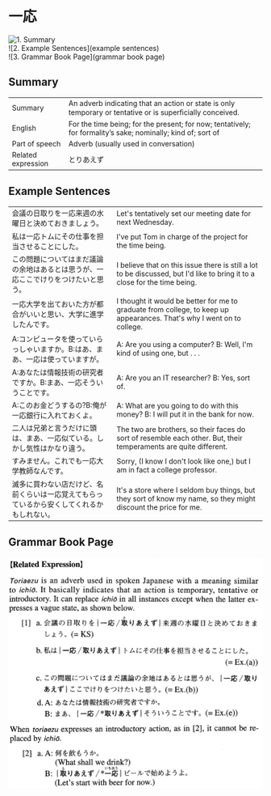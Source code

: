 # 一応

![1. Summary](summary)<br>
![2. Example Sentences](example sentences)<br>
![3. Grammar Book Page](grammar book page)<br>


## Summary

<table><tr>   <td>Summary</td>   <td>An adverb indicating that an action or state is only temporary or tentative or is superﬁcially conceived.</td></tr><tr>   <td>English</td>   <td>For the time being; for the present; for now; tentatively; for formality’s sake; nominally; kind of; sort of</td></tr><tr>   <td>Part of speech</td>   <td>Adverb (usually used in conversation)</td></tr><tr>   <td>Related expression</td>   <td>とりあえず</td></tr></table>

## Example Sentences

<table><tr>   <td>会議の日取りを一応来週の水曜日と決めておきましょう。</td>   <td>Let's tentatively set our meeting date for next Wednesday.</td></tr><tr>   <td>私は一応トムにその仕事を担当させることにした。</td>   <td>I've put Tom in charge of the project for the time being.</td></tr><tr>   <td>この問題についてはまだ議論の余地はあるとは思うが、一応ここでけりをつけたいと思う。</td>   <td>I believe that on this issue there is still a lot to be discussed, but I'd like to bring it to a close for the time being.</td></tr><tr>   <td>一応大学を出ておいた方が都合がいいと思い、大学に進学したんです。</td>   <td>I thought it would be better for me to graduate from college, to keep up appearances. That's why I went on to college.</td></tr><tr>   <td>A:コンピュータを使っていらっしゃいますか。B:はあ、まあ、一応は使っていますが。</td>   <td>A: Are you using a computer?  B: Well, I'm kind of using one, but . . .</td></tr><tr>   <td>A:あなたは情報技術の研究者ですか。B:まあ、一応そういうことです。</td>   <td>A: Are you an IT researcher?   B: Yes, sort of.</td></tr><tr>   <td>A:このお金どうするの?B:俺が一応銀行に入れておくよ。</td>   <td>A: What are you going to do with this money?  B: I will put it in the bank for now.</td></tr><tr>   <td>二人は兄弟と言うだけに頭は、まあ、一応似ている。しかし気性はかなり違う。</td>   <td>The two are brothers, so their faces do sort of resemble each other. But, their temperaments are quite different.</td></tr><tr>   <td>すみません。これでも一応大学教師なんです。</td>   <td>Sorry, (I know I don't look like one,) but I am in fact a college professor.</td></tr><tr>   <td>滅多に買わない店だけど、名前くらいは一応覚えてもらっているから安くしてくれるかもしれない。</td>   <td>It's a store where I seldom buy things, but they sort of know my name, so they might discount the price for me.</td></tr></table>

## Grammar Book Page

![](../img/Advanced一応.png)

